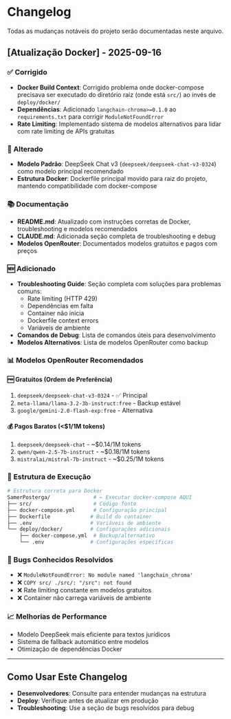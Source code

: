# Changelog

Todas as mudanças notáveis do projeto serão documentadas neste arquivo.

## [Atualização Docker] - 2025-09-16

### ✅ Corrigido
- **Docker Build Context**: Corrigido problema onde docker-compose precisava ser executado do diretório raiz (onde está `src/`) ao invés de `deploy/docker/`
- **Dependências**: Adicionado `langchain-chroma>=0.1.0` ao `requirements.txt` para corrigir `ModuleNotFoundError`
- **Rate Limiting**: Implementado sistema de modelos alternativos para lidar com rate limiting de APIs gratuitas

### 🔄 Alterado
- **Modelo Padrão**: DeepSeek Chat v3 (`deepseek/deepseek-chat-v3-0324`) como modelo principal recomendado
- **Estrutura Docker**: Dockerfile principal movido para raiz do projeto, mantendo compatibilidade com docker-compose

### 📚 Documentação
- **README.md**: Atualizado com instruções corretas de Docker, troubleshooting e modelos recomendados
- **CLAUDE.md**: Adicionada seção completa de troubleshooting e debug
- **Modelos OpenRouter**: Documentados modelos gratuitos e pagos com preços

### 🆕 Adicionado
- **Troubleshooting Guide**: Seção completa com soluções para problemas comuns:
  - Rate limiting (HTTP 429)
  - Dependências em falta
  - Container não inicia
  - Dockerfile context errors
  - Variáveis de ambiente
- **Comandos de Debug**: Lista de comandos úteis para desenvolvimento
- **Modelos Alternativos**: Lista de modelos OpenRouter como backup

### 📊 Modelos OpenRouter Recomendados

#### 🆓 Gratuitos (Ordem de Preferência)
1. `deepseek/deepseek-chat-v3-0324` - ✅ Principal
2. `meta-llama/llama-3.2-3b-instruct:free` - Backup estável
3. `google/gemini-2.0-flash-exp:free` - Alternativa

#### 💰 Pagos Baratos (<$1/1M tokens)
1. `deepseek/deepseek-chat` - ~$0.14/1M tokens
2. `qwen/qwen-2.5-7b-instruct` - ~$0.18/1M tokens
3. `mistralai/mistral-7b-instruct` - ~$0.25/1M tokens

### 🔧 Estrutura de Execução

```bash
# Estrutura correta para Docker
SamerPosterga/              # ← Executar docker-compose AQUI
├── src/                    # Código fonte
├── docker-compose.yml      # Configuração principal
├── Dockerfile             # Build do container
├── .env                   # Variáveis de ambiente
└── deploy/docker/         # Configurações adicionais
    ├── docker-compose.yml  # Backup/alternativo
    └── .env               # Configurações específicas
```

### 🐛 Bugs Conhecidos Resolvidos
- ❌ `ModuleNotFoundError: No module named 'langchain_chroma'`
- ❌ `COPY src/ ./src/: "/src": not found`
- ❌ Rate limiting constante em modelos gratuitos
- ❌ Container não carrega variáveis de ambiente

### 📈 Melhorias de Performance
- Modelo DeepSeek mais eficiente para textos jurídicos
- Sistema de fallback automático entre modelos
- Otimização de dependências Docker

---

## Como Usar Este Changelog

- **Desenvolvedores**: Consulte para entender mudanças na estrutura
- **Deploy**: Verifique antes de atualizar em produção
- **Troubleshooting**: Use a seção de bugs resolvidos para debug
